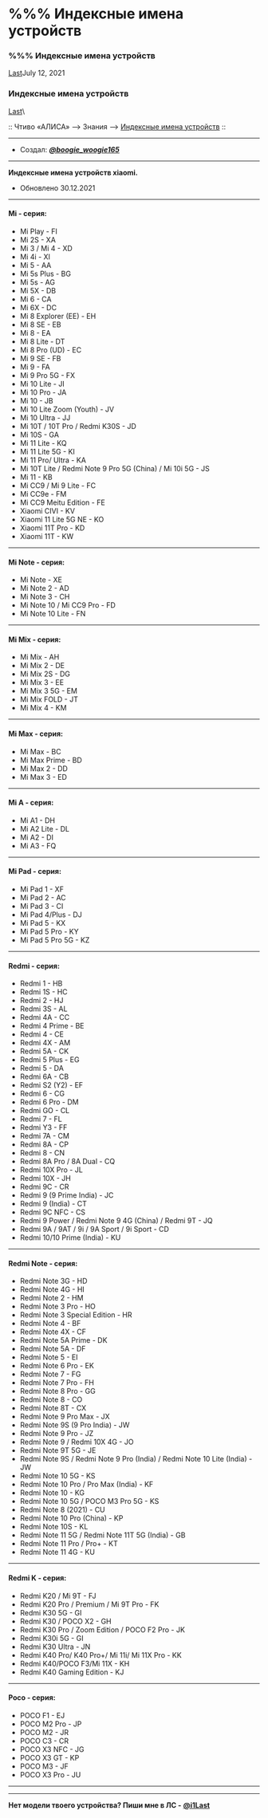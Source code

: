 # %%% Индексные имена устройств

### %%% Индексные имена устройств

[Last](https://t.me/i1Last)July 12, 2021

### Индексные имена устройств 

[Last](https://t.me/i1Last)\


:: Чтиво «АЛИСА» --> Знания --> [Индексные имена устройств](broken-reference) ::

***

* Создал: [_**@boogie\_woogie165**_](https://t.me/boogie\_woogie165)

***

**Индексные имена устройств xiaomi.**

* Обновлено 30.12.2021

***

#### Mi - серия: <a href="#mi-seriya" id="mi-seriya"></a>

* Mi Play - FI
* Mi 2S - XA
* Mi 3 / Mi 4 - XD
* Mi 4i - XI
* Mi 5 - AA
* Mi 5s Plus - BG
* Mi 5s - AG
* Mi 5X - DB
* Mi 6 - CA
* Mi 6X - DC
* Mi 8 Explorer (EE) - EH
* Mi 8 SE - EB
* Mi 8 - EA
* Mi 8 Lite - DT
* Mi 8 Pro (UD) - EC
* Mi 9 SE - FB
* Mi 9 - FA
* Mi 9 Pro 5G - FX
* Mi 10 Lite - JI
* Mi 10 Pro - JA
* Mi 10 - JB
* Mi 10 Lite Zoom (Youth) - JV
* Mi 10 Ultra - JJ
* Mi 10T / 10T Pro / Redmi K30S - JD
* Mi 10S - GA
* Mi 11 Lite - KQ
* Mi 11 Lite 5G - KI
* Mi 11 Pro/ Ultra - KA
* Mi 10T Lite / Redmi Note 9 Pro 5G (China) / Mi 10i 5G - JS
* Mi 11 - KB
* Mi CC9 / Mi 9 Lite - FC
* Mi CC9e - FM
* Mi CC9 Meitu Edition - FE
* Xiaomi CIVI - KV
* Xiaomi 11 Lite 5G NE - KO
* Xiaomi 11T Pro - KD
* Xiaomi 11T - KW

***

#### Mi Note - серия: <a href="#mi-note-seriya" id="mi-note-seriya"></a>

* Mi Note - XE
* Mi Note 2 - AD
* Mi Note 3 - CH
* Mi Note 10 / Mi CC9 Pro - FD
* Mi Note 10 Lite - FN

***

#### Mi Mix - серия: <a href="#mi-mix-seriya" id="mi-mix-seriya"></a>

* Mi Mix - AH
* Mi Mix 2 - DE
* Mi Mix 2S - DG
* Mi Mix 3 - EE
* Mi Mix 3 5G - EM
* Mi Mix FOLD - JT
* Mi Mix 4 - KM

***

#### Mi Max - серия: <a href="#mi-max-seriya" id="mi-max-seriya"></a>

* Mi Max - BC
* Mi Max Prime - BD
* Mi Max 2 - DD
* Mi Max 3 - ED

***

#### Mi A - серия: <a href="#mi-a-seriya" id="mi-a-seriya"></a>

* Mi A1 - DH
* Mi A2 Lite - DL
* Mi A2 - DI
* Mi A3 - FQ

***

#### Mi Pad - серия: <a href="#mi-pad-seriya" id="mi-pad-seriya"></a>

* Mi Pad 1 - XF
* Mi Pad 2 - AC
* Mi Pad 3 - CI
* Mi Pad 4/Plus - DJ
* Mi Pad 5 - KX
* Mi Pad 5 Pro - KY
* Mi Pad 5 Pro 5G - KZ

***

#### Redmi - серия: <a href="#redmi-seriya" id="redmi-seriya"></a>

* Redmi 1 - HB
* Redmi 1S - HC
* Redmi 2 - HJ
* Redmi 3S - AL
* Redmi 4A - CC
* Redmi 4 Prime - BE
* Redmi 4 - CE
* Redmi 4X - AM
* Redmi 5A - CK
* Redmi 5 Plus - EG
* Redmi 5 - DA
* Redmi 6A - CB
* Redmi S2 (Y2) - EF
* Redmi 6 - CG
* Redmi 6 Pro - DM
* Redmi GO - CL
* Redmi 7 - FL
* Redmi Y3 - FF
* Redmi 7A - CM
* Redmi 8A - CP
* Redmi 8 - CN
* Redmi 8A Pro / 8A Dual - CQ
* Redmi 10X Pro - JL
* Redmi 10X - JH
* Redmi 9C - CR
* Redmi 9 (9 Prime India) - JC
* Redmi 9 (India) - CT
* Redmi 9C NFC - CS
* Redmi 9 Power / Redmi Note 9 4G (China) / Redmi 9T - JQ
* Redmi 9A / 9AT / 9i / 9A Sport / 9i Sport - CD
* Redmi 10/10 Prime (India) - KU

***

#### Redmi Note - серия: <a href="#redmi-note-seriya" id="redmi-note-seriya"></a>

* Redmi Note 3G - HD
* Redmi Note 4G - HI
* Redmi Note 2 - HM
* Redmi Note 3 Pro - HO
* Redmi Note 3 Special Edition - HR
* Redmi Note 4 - BF
* Redmi Note 4X - CF
* Redmi Note 5A Prime - DK
* Redmi Note 5A - DF
* Redmi Note 5 - EI
* Redmi Note 6 Pro - EK
* Redmi Note 7 - FG
* Redmi Note 7 Pro - FH
* Redmi Note 8 Pro - GG
* Redmi Note 8 - CO
* Redmi Note 8T - CX
* Redmi Note 9 Pro Max - JX
* Redmi Note 9S (9 Pro India) - JW
* Redmi Note 9 Pro - JZ
* Redmi Note 9 / Redmi 10X 4G - JO
* Redmi Note 9T 5G - JE
* Redmi Note 9S / Redmi Note 9 Pro (India) / Redmi Note 10 Lite (India) - JW
* Redmi Note 10 5G - KS
* Redmi Note 10 Pro / Pro Max (India) - KF
* Redmi Note 10 - KG
* Redmi Note 10 5G / POCO M3 Pro 5G - KS
* Redmi Note 8 (2021) - CU
* Redmi Note 10 Pro (China) - KP
* Redmi Note 10S - KL
* Redmi Note 11 5G / Redmi Note 11T 5G (India) - GB
* Redmi Note 11 Pro / Pro+ - KT
* Redmi Note 11 4G - KU

***

#### Redmi K - серия: <a href="#redmi-k-seriya" id="redmi-k-seriya"></a>

* Redmi K20 / Mi 9T - FJ
* Redmi K20 Pro / Premium / Mi 9T Pro - FK
* Redmi K30 5G - GI
* Redmi K30 / POCO X2 - GH
* Redmi K30 Pro / Zoom Edition / POCO F2 Pro - JK
* Redmi K30i 5G - GI
* Redmi K30 Ultra - JN
* Redmi K40 Pro/ K40 Pro+/ Mi 11i/ Mi 11X Pro - KK
* Redmi K40/POCO F3/Mi 11X - KH
* Redmi K40 Gaming Edition - KJ

***

#### Poco - серия: <a href="#poco-seriya" id="poco-seriya"></a>

* POCO F1 - EJ
* POCO M2 Pro - JP
* POCO M2 - JR
* POCO C3 - CR
* POCO X3 NFC - JG
* POCO X3 GT - KP
* POCO M3 - JF
* POCO X3 Pro - JU

***

***

**Нет модели твоего устройства? Пиши мне в ЛС -** [**@i1Last**](https://t.me/i1Last)
